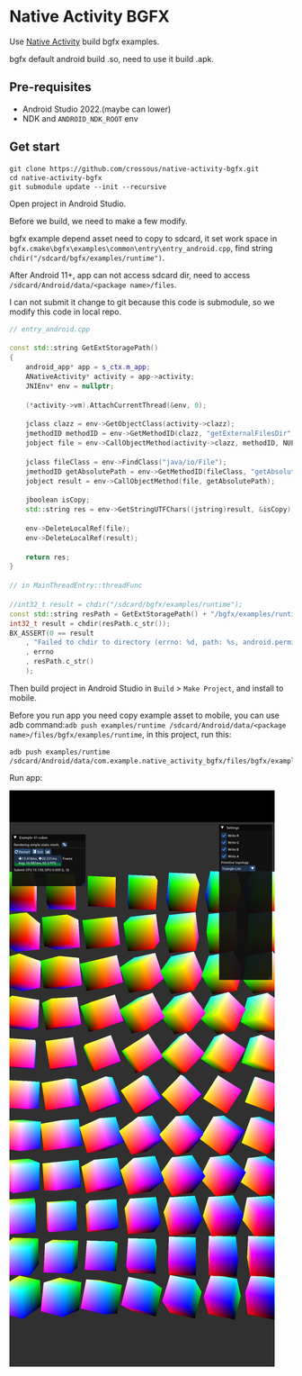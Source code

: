 # Native Activity BGFX

Use [Native Activity](https://github.com/android/ndk-samples/tree/main/native-activity) build bgfx examples.

bgfx default android build .so, need to use it build .apk.

## Pre-requisites

- Android Studio 2022.(maybe can lower)
- NDK and `ANDROID_NDK_ROOT` env

## Get start

```
git clone https://github.com/crossous/native-activity-bgfx.git
cd native-activity-bgfx
git submodule update --init --recursive
```

Open project in Android Studio.

Before we build, we need to make a few modify.

bgfx example depend asset need to copy to sdcard, it set work space in `bgfx.cmake\bgfx\examples\common\entry\entry_android.cpp`, find string `chdir("/sdcard/bgfx/examples/runtime")`.

After Android 11+, app can not access sdcard dir, need to access `/sdcard/Android/data/<package name>/files`.

I can not submit it change to git because this code is submodule, so we modify this code in local repo.

```C++
// entry_android.cpp

const std::string GetExtStoragePath()
{
    android_app* app = s_ctx.m_app;
    ANativeActivity* activity = app->activity;
    JNIEnv* env = nullptr;

    (*activity->vm).AttachCurrentThread(&env, 0);

    jclass clazz = env->GetObjectClass(activity->clazz);
    jmethodID methodID = env->GetMethodID(clazz, "getExternalFilesDir", "(Ljava/lang/String;)Ljava/io/File;");
    jobject file = env->CallObjectMethod(activity->clazz, methodID, NULL);

    jclass fileClass = env->FindClass("java/io/File");
    jmethodID getAbsolutePath = env->GetMethodID(fileClass, "getAbsolutePath", "()Ljava/lang/String;");
    jobject result = env->CallObjectMethod(file, getAbsolutePath);

    jboolean isCopy;
    std::string res = env->GetStringUTFChars((jstring)result, &isCopy);

    env->DeleteLocalRef(file);
    env->DeleteLocalRef(result);

    return res;
}

// in MainThreadEntry::threadFunc

//int32_t result = chdir("/sdcard/bgfx/examples/runtime");
const std::string resPath = GetExtStoragePath() + "/bgfx/examples/runtime";
int32_t result = chdir(resPath.c_str());
BX_ASSERT(0 == result
    , "Failed to chdir to directory (errno: %d, path: %s, android.permission.WRITE_EXTERNAL_STORAGE?)."
    , errno
    , resPath.c_str()
    );
```

Then build project in Android Studio in `Build` > `Make Project`, and install to mobile.

Before you run app you need copy example asset to mobile, you can use adb command:`adb push examples/runtime /sdcard/Android/data/<package name>/files/bgfx/examples/runtime`, in this project, run this:
```
adb push examples/runtime /sdcard/Android/data/com.example.native_activity_bgfx/files/bgfx/examples/runtim
```

Run app:

![screenshot](screenshot.jpg)